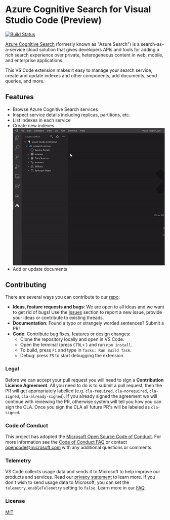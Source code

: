 # Azure Cognitive Search for Visual Studio Code (Preview)

[![Build Status](https://delegenz.visualstudio.com/vs-code-pipelines/_apis/build/status/dereklegenzoff.vscode-azuresearch?branchName=master)](https://delegenz.visualstudio.com/vs-code-pipelines/_build/latest?definitionId=5&branchName=master)

[Azure Cognitive Search](https://docs.microsoft.com/en-us/azure/search/search-what-is-azure-search) (formerly known as "Azure Search") is a search-as-a-service cloud solution that gives developers APIs and tools for adding a rich search experience over private, heterogeneous content in web, mobile, and enterprise applications.

This VS Code extension makes it easy to manage your search service, create and update indexes and other components, add documents, send queries, and more.

## Features

* Browse Azure Cognitive Search services
* Inspect service details including replicas, partitions, etc.
* List indexes in each service
* Create new indexes
  ![Create index demo](media/create-index.gif)
* Add or update documents

## Contributing

There are several ways you can contribute to our [repo](https://github.com/dereklegenzoff/vscode-azuresearch):

* **Ideas, feature requests and bugs**: We are open to all ideas and we want to get rid of bugs! Use the [Issues](https://github.com/Microsoft/vscode-azurestorage/issues) section to report a new issue, provide your ideas or contribute to existing threads.
* **Documentation**: Found a typo or strangely worded sentences? Submit a PR!
* **Code**: Contribute bug fixes, features or design changes:
  * Clone the repository locally and open in VS Code.
  * Open the terminal (press `CTRL+`\`) and run `npm install`.
  * To build, press `F1` and type in `Tasks: Run Build Task`.
  * Debug: press `F5` to start debugging the extension.

### Legal

Before we can accept your pull request you will need to sign a **Contribution License Agreement**. All you need to do is to submit a pull request, then the PR will get appropriately labelled (e.g. `cla-required`, `cla-norequired`, `cla-signed`, `cla-already-signed`). If you already signed the agreement we will continue with reviewing the PR, otherwise system will tell you how you can sign the CLA. Once you sign the CLA all future PR's will be labeled as `cla-signed`.

### Code of Conduct

This project has adopted the [Microsoft Open Source Code of Conduct](https://opensource.microsoft.com/codeofconduct/). For more information see the [Code of Conduct FAQ](https://opensource.microsoft.com/codeofconduct/faq/) or contact [opencode@microsoft.com](mailto:opencode@microsoft.com) with any additional questions or comments.

### Telemetry

VS Code collects usage data and sends it to Microsoft to help improve our products and services. Read our [privacy statement](https://go.microsoft.com/fwlink/?LinkID=528096&clcid=0x409) to learn more. If you don't wish to send usage data to Microsoft, you can set the `telemetry.enableTelemetry` setting to `false`. Learn more in our [FAQ](https://code.visualstudio.com/docs/supporting/faq#_how-to-disable-telemetry-reporting).

### License

[MIT](LICENSE.md)
